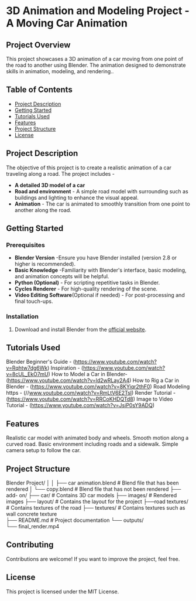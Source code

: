 

# 3D Animation and Modeling Project - A Moving Car Animation

## Project Overview

This project showcases a 3D animation of a car moving from one point of the road to another  using Blender. The animation designed to demonstrate skills in animation, modeling, and rendering.. 

## Table of Contents

- [Project Description](#project-description)
- [Getting Started](#getting-started)
- [Tutorials Used](#tutorials-used)
- [Features](#features)
- [Project Structure](#Project-Structure)
- [License](#license)

## Project Description

The objective of this project is to create a realistic animation of a car traveling along a road. The project includes -

- **A detailed 3D model of a car**
- **Road and environment** - A simple road model with surrounding such as buildings and lighting to enhance the visual appeal.
- **Animation** - The car is animated to smoothly transition from one point to another along the road.

## Getting Started

### Prerequisites

- **Blender Version** -Ensure you have Blender installed (version 2.8 or higher is recommended).
- **Basic Knowledge** -Familiarity with Blender's interface, basic modeling, and animation concepts will be helpful.
- **Python (Optional)** - For scripting repetitive tasks in Blender.
- **Cycles Renderer** - For high-quality rendering of the scene.
- **Video Editing Software**(Optional if needed)  -  For post-processing and final touch-ups.


### Installation

1. Download and install Blender from the [official website](https://www.blender.org/download/).

## Tutorials Used

Blender Beginner's Guide -     (https://www.youtube.com/watch?v=Rqhtw7dg6Wk)
Inspiration         -          (https://www.youtube.com/watch?v=8cUL_EkO7mU)
How to Model a Car in Blender- (https://www.youtube.com/watch?v=ld2wRLay2A4)
How to Rig a Car in Blender -  (https://www.youtube.com/watch?v=8KYiqr2thF0)
Road  Modeling https -         (//www.youtube.com/watch?v=RmLtV6E2TsI)
Render Tutorial    -           (https://www.youtube.com/watch?v=RRCoKHDQTd8)
Image to Video Tutorial -      (https://www.youtube.com/watch?v=JsiP0sY9ADQ)

## Features

Realistic car model with animated body and wheels.
Smooth motion along a curved road.
Basic environment including roads and a sidewalk.
Simple camera setup to follow the car.

## Project Structure

Blender Project/
│
│   ├── car animation.blend   # Blend file that has  been rendered
│   └── copy.blend            # Blend file that has not been rendered
├── add- on/ 
├── car/              # Contains 3D car models
├── images/           # Rendered images
├── layout/           # Contains the layout  for the project
├──road textures/     # Contains textures of the road
├── textures/         # Contains textures such as wall concrete texture     
├── README.md         # Project documentation
└── outputs/             
    └── final_render.mp4


## Contributing

Contributions are welcome! If you want to improve the project, feel free. 

## License

This project is licensed under the MIT License.
